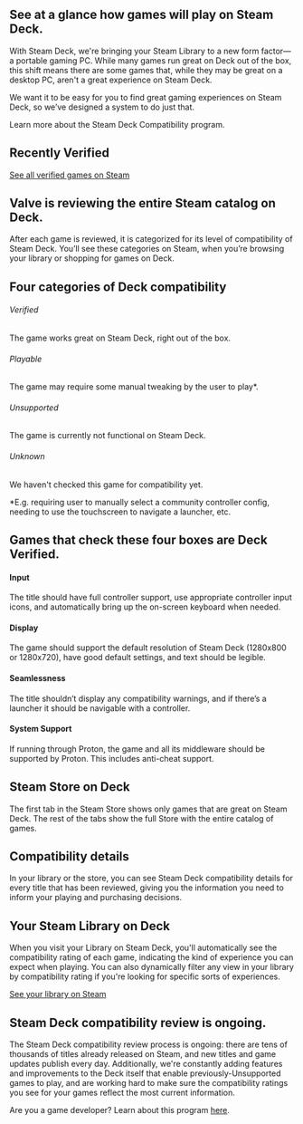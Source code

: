 See at a glance how games will play on Steam Deck.
----------

With Steam Deck, we're bringing your Steam Library to a new form factor—a portable gaming PC. While many games run great on Deck out of the box, this shift means there are some games that, while they may be great on a desktop PC, aren't a great experience on Steam Deck.

We want it to be easy for you to find great gaming experiences on Steam Deck, so we’ve designed a system to do just that.

[](https://www.youtube.com/watch?v=_OAqvtlgfGA)

Learn more about the Steam Deck Compatibility program.

Recently Verified
----------

[](https://store.steampowered.com/app/1245620) [](https://store.steampowered.com/app/1659040) [](https://store.steampowered.com/app/1644960) [](https://store.steampowered.com/app/1593500) [](https://store.steampowered.com/app/1145360) [](https://store.steampowered.com/app/346110) [](https://store.steampowered.com/app/275850) [](https://store.steampowered.com/app/979690) [](https://store.steampowered.com/app/1151640) [](https://store.steampowered.com/app/268910) [](https://store.steampowered.com/app/413150) [](https://store.steampowered.com/app/1135690) [](https://store.steampowered.com/app/105600) [](https://store.steampowered.com/app/814380) [](https://store.steampowered.com/app/632360) [](https://store.steampowered.com/app/218620) [](https://store.steampowered.com/app/1290000) [](https://store.steampowered.com/app/374320) [](https://store.steampowered.com/app/613100) [](https://store.steampowered.com/app/322500) [](https://store.steampowered.com/app/1490890) [](https://store.steampowered.com/app/239140) [](https://store.steampowered.com/app/1552350) [](https://store.steampowered.com/app/627690) [](https://store.steampowered.com/app/502500) [](https://store.steampowered.com/app/250900) [](https://store.steampowered.com/app/1794680)

[See all verified games on Steam](https://store.steampowered.com/greatondeck)

Valve is reviewing the entire Steam catalog on Deck.
----------

After each game is reviewed, it is categorized for its level of compatibility of Steam Deck. You’ll see these categories on Steam, when you’re browsing your library or shopping for games on Deck.

Four categories of Deck compatibility
----------

###### Verified ######

The game works great on Steam Deck, right out of the box.

###### Playable ######

The game may require some manual tweaking by the user to play\*.

###### Unsupported ######

The game is currently not functional on Steam Deck.

###### Unknown ######

We haven't checked this game for compatibility yet.

\*E.g. requiring user to manually select a community controller config, needing to use the touchscreen to navigate a launcher, etc.

Games that check these four boxes are Deck Verified.
----------

#### Input ####

The title should have full controller support, use appropriate controller input icons, and automatically bring up the on-screen keyboard when needed.

#### Display ####

The game should support the default resolution of Steam Deck (1280x800 or 1280x720), have good default settings, and text should be legible.

#### Seamlessness ####

The title shouldn’t display any compatibility warnings, and if there’s a launcher it should be navigable with a controller.

#### System Support ####

If running through Proton, the game and all its middleware should be supported by Proton. This includes anti-cheat support.

Steam Store on Deck
----------

The first tab in the Steam Store shows only games that are great on Steam Deck. The rest of the tabs show the full Store with the entire catalog of games.

Compatibility details
----------

In your library or the store, you can see Steam Deck compatibility details for every title that has been reviewed, giving you the information you need to inform your playing and purchasing decisions.

Your Steam Library on Deck
----------

When you visit your Library on Steam Deck, you'll automatically see the compatibility rating of each game, indicating the kind of experience you can expect when playing. You can also dynamically filter any view in your library by compatibility rating if you're looking for specific sorts of experiences.

[See your library on Steam](https://store.steampowered.com/steamdeck/mygames)

Steam Deck compatibility review is ongoing.
----------

The Steam Deck compatibility review process is ongoing: there are tens of thousands of titles already released on Steam, and new titles and game updates publish every day. Additionally, we're constantly adding features and improvements to the Deck itself that enable previously-Unsupported games to play, and are working hard to make sure the compatibility ratings you see for your games reflect the most current information.

Are you a game developer? Learn about this program [here](https://partner.steamgames.com/doc/steamdeck/compat).
